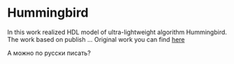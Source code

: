 # Hummingbird

In this work realized HDL model of ultra-lightweight algorithm Hummingbird. The work based on publish ... Original work you can find [here](https://uwaterloo.ca/communications-security-lab/publications/ultra-lightweight-cryptography-low-cost-rfid-tags)

А можно по русски писать?
